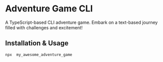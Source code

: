 # Adventure Game CLI

A TypeScript-based CLI adventure game. Embark on a text-based journey filled with challenges and excitement!

## Installation & Usage
```bash
npx  my_awesome_adventure_game

